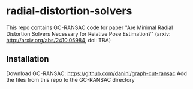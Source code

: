 # radial-distortion-solvers

This repo contains GC-RANSAC code for paper "Are Minimal Radial Distortion Solvers Necessary for Relative Pose Estimation?" (arxiv: http://arxiv.org/abs/2410.05984, doi: TBA)

## Installation

Download GC-RANSAC: https://github.com/danini/graph-cut-ransac
Add the files from this repo to the GC-RANSAC directory
